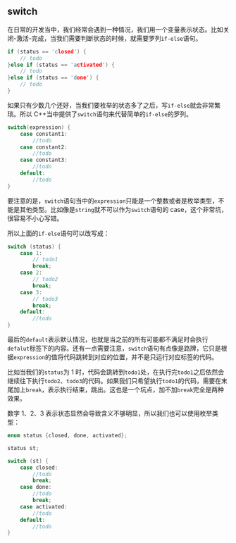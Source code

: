 ## switch

在日常的开发当中，我们经常会遇到一种情况，我们用一个变量表示状态。比如关闭-激活-完成，当我们需要判断状态的时候，就需要罗列`if-else`语句。

```C++
if (status == 'closed') {
    // todo
}else if (status == 'activated') {
    // todo
}else if (status == 'done') {
    // todo
}
```

如果只有少数几个还好，当我们要枚举的状态多了之后，写`if-else`就会非常繁琐。所以 C++当中提供了`switch`语句来代替简单的`if-else`的罗列。

```C++
switch(expression) {
    case constant1:
        //todo
    case constant2:
        //todo
    case constant3:
        //todo
    default:
        //todo
}
```

要注意的是，`switch`语句当中的`expression`只能是一个整数或者是枚举类型，不能是其他类型。比如像是`string`就不可以作为`switch`语句的 case，这个非常坑，很容易不小心写错。

所以上面的`if-else`语句可以改写成：

```C++
switch (status) {
    case 1:
        // todo1
        break;
    case 2:
        // todo2
        break;
    case 3:
        // todo3
        break;
    default:
        //todo
}
```

最后的`default`表示默认情况，也就是当之前的所有可能都不满足时会执行`defalut`标签下的内容。还有一点需要注意，`switch`语句有点像是路牌，它只是根据`expression`的值将代码跳转到对应的位置，并不是只运行对应标签的代码。

比如当我们的`status`为 1 时，代码会跳转到`todo1`处，在执行完`todo1`之后依然会继续往下执行`todo2`、`todo3`的代码。如果我们只希望执行`todo1`的代码，需要在末尾加上`break`，表示执行结束，跳出。这也是一个坑点，加不加`break`完全是两种效果。

数字 1、2、3 表示状态显然会导致含义不够明显，所以我们也可以使用枚举类型：

```C++
enum status {closed, done, activated};

status st;

switch (st) {
    case closed:
        //todo
        break;
    case done:
        //todo
        break;
    case activated:
        //todo
	default:
        //todo
}
```
